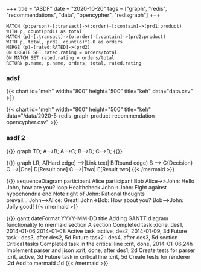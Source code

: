 +++
title = "ASDF"
date = "2020-10-20"
tags = ["graph", "redis", "recommendations", "data", "opencypher", "redisgraph"]
+++

```
MATCH (p:person)-[:transact]->(:order)-[:contain]->(prd1:product)
WITH p, count(prd1) as total
MATCH (p)-[:transact]->(o:order)-[:contain]->(prd2:product)
WITH p, total, prd2, count(o)*1.0 as orders
MERGE (p)-[rated:RATED]->(prd2)
ON CREATE SET rated.rating = orders/total
ON MATCH SET rated.rating = orders/total
RETURN p.name, p.name, orders, total, rated.rating
```

### adsf

{{< chart id="meh" width="800" height="500" title="keh" data="data.csv" >}}

{{< chart id="meh" width="800" height="500" title="keh" data="/data/2020-5-redis-graph-product-recommendation-opencypher.csv" >}}

### asdf 2

{{<mermaid>}}
graph TD;
  A-->B;
  A-->C;
  B-->D;
  C-->D;
{{</mermaid>}}

{{<mermaid align="left">}}
graph LR;
    A[Hard edge] -->|Link text| B(Round edge)
    B --> C{Decision}
    C -->|One| D[Result one]
    C -->|Two| E[Result two]
{{< /mermaid >}}

{{<mermaid>}}
sequenceDiagram
    participant Alice
    participant Bob
    Alice->>John: Hello John, how are you?
    loop Healthcheck
        John->John: Fight against hypochondria
    end
    Note right of John: Rational thoughts <br/>prevail...
    John-->Alice: Great!
    John->Bob: How about you?
    Bob-->John: Jolly good!
{{< /mermaid >}}

{{<mermaid>}}
gantt
        dateFormat  YYYY-MM-DD
        title Adding GANTT diagram functionality to mermaid
        section A section
        Completed task            :done,    des1, 2014-01-06,2014-01-08
        Active task               :active,  des2, 2014-01-09, 3d
        Future task               :         des3, after des2, 5d
        Future task2               :         des4, after des3, 5d
        section Critical tasks
        Completed task in the critical line :crit, done, 2014-01-06,24h
        Implement parser and jison          :crit, done, after des1, 2d
        Create tests for parser             :crit, active, 3d
        Future task in critical line        :crit, 5d
        Create tests for renderer           :2d
        Add to mermaid                      :1d
{{< /mermaid >}}